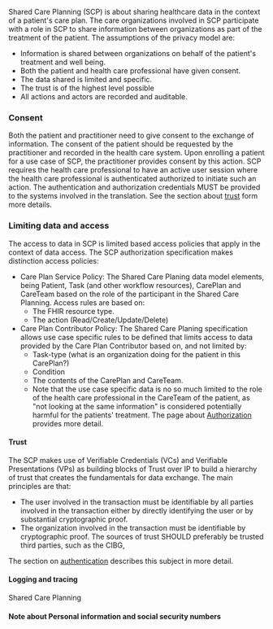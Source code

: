 
Shared Care Planning (SCP) is about sharing healthcare data in the context of a patient's care plan. The care organizations involved in SCP participate with a role in SCP to share information between organizations as part of the treatment of the patient. The assumptions of the privacy model are:
* Information is shared between organizations on behalf of the patient's treatment and well being. 
* Both the patient and health care professional have given consent.
* The data shared is limited and specific.
* The trust is of the highest level possible
* All actions and actors are recorded and auditable.

### Consent 

Both the patient and practitioner need to give consent to the exchange of information. The consent of the patient should be requested by the practitioner and recorded in the health care system. Upon enrolling a patient for a use case of SCP, the practitioner provides consent by this action. SCP requires the health care professional to have an active user session where the health care professional is authenticated authorized to initiate such an action. The authentication and authorization credentials MUST be provided to the systems involved in the translation. See the section about [trust](#Trust) form more details.

### Limiting data and access
The access to data in SCP is limited based access policies that apply in the context of data access. The SCP authorization specification makes distinction access policies:
* Care Plan Service Policy: The Shared Care Planing data model elements, being Patient, Task (and other workflow resources), CarePlan and CareTeam based on the role of the participant in the Shared Care Planning. Access rules are based on:
  * The FHIR resource type.
  * The action (Read/Create/Update/Delete)
* Care Plan Contributor Policy: The Shared Care Planing specification allows use case specific rules to be defined that limits access to data provided by the Care Plan Contributor based on, and not limited by:
  * Task-type (what is an organization doing for the patient in this CarePlan?)
  * Condition 
  * The contents of the CarePlan and CareTeam.
  * Note that the use case specific data is no so much limited to the role of the health care professional in the CareTeam of the patient, as "not looking at the same information" is considered potentially harmful for the patients' treatment. 
The page about [Authorization](authorization.html) provides more detail. 

#### Trust
The SCP makes use of Verifiable Credentials (VCs) and Verifiable Presentations (VPs) as building blocks of Trust over IP to build a hierarchy of trust that creates the fundamentals for data exchange. The main principles are that:
* The user involved in the transaction must be identifiable by all parties involved in the transaction either by directly identifying the user or by substantial cryptographic proof.
* The organization involved in the transaction must be identifiable by cryptographic proof.
The sources of trust SHOULD preferably be trusted third parties, such as the CIBG,

The section on [authentication](authentication.html) describes this subject in more detail.

#### Logging and tracing
Shared Care Planning 

#### Note about Personal information and social security numbers
